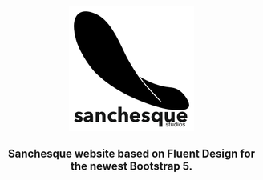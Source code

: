 
<p align="center">
  <a href="https://www.sanchesque.com"  target="_blank"><img width="250" src="img/sanchesque_logo250px.png" alt="Sanchesque Studios Logo"></a></p>
</p>

<h2 align="center">Sanchesque website based on Fluent Design for the newest Bootstrap 5.</h2>